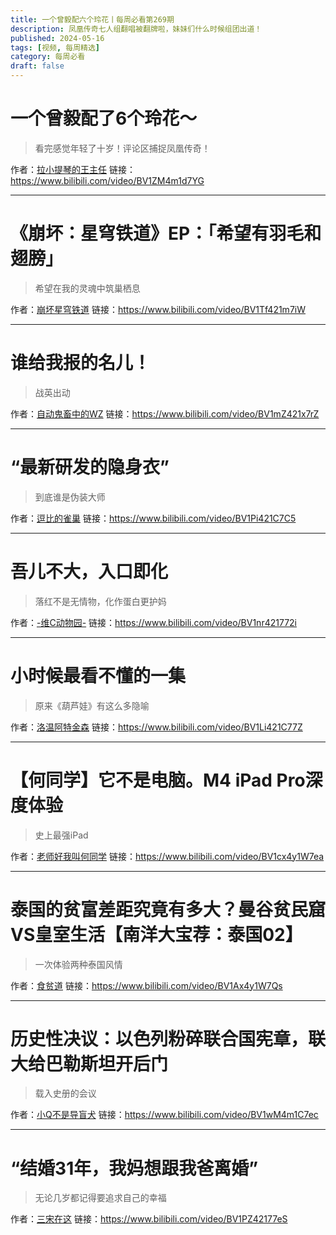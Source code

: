 ```yaml
---
title: 一个曾毅配六个玲花丨每周必看第269期
description: 凤凰传奇七人组翻唱被翻牌啦，妹妹们什么时候组团出道！
published: 2024-05-16
tags: [视频, 每周精选]
category: 每周必看
draft: false
---
```


# 一个曾毅配了6个玲花～
> 看完感觉年轻了十岁！评论区捕捉凤凰传奇！

作者：[拉小提琴的王主任](https://space.bilibili.com/37528601)
链接：https://www.bilibili.com/video/BV1ZM4m1d7YG

---

# 《崩坏：星穹铁道》EP：「希望有羽毛和翅膀」
> 希望在我的灵魂中筑巢栖息

作者：[崩坏星穹铁道](https://space.bilibili.com/1340190821)
链接：https://www.bilibili.com/video/BV1Tf421m7iW

---

# 谁给我报的名儿！
> 战英出动

作者：[自动鬼畜中的WZ](https://space.bilibili.com/16054375)
链接：https://www.bilibili.com/video/BV1mZ421x7rZ

---

# “最新研发的隐身衣”
> 到底谁是伪装大师

作者：[逗比的雀巢](https://space.bilibili.com/5294454)
链接：https://www.bilibili.com/video/BV1Pi421C7C5

---

# 吾儿不大，入口即化
> 落红不是无情物，化作蛋白更护妈

作者：[-维C动物园-](https://space.bilibili.com/701734634)
链接：https://www.bilibili.com/video/BV1nr421772i

---

# 小时候最看不懂的一集
> 原来《葫芦娃》有这么多隐喻

作者：[洛温阿特金森](https://space.bilibili.com/30222764)
链接：https://www.bilibili.com/video/BV1Li421C77Z

---

# 【何同学】它不是电脑。M4 iPad Pro深度体验
> 史上最强iPad

作者：[老师好我叫何同学](https://space.bilibili.com/163637592)
链接：https://www.bilibili.com/video/BV1cx4y1W7ea

---

# 泰国的贫富差距究竟有多大？曼谷贫民窟VS皇室生活【南洋大宝荐：泰国02】
> 一次体验两种泰国风情

作者：[食贫道](https://space.bilibili.com/39627524)
链接：https://www.bilibili.com/video/BV1Ax4y1W7Qs

---

# 历史性决议：以色列粉碎联合国宪章，联大给巴勒斯坦开后门
> 载入史册的会议

作者：[小Q不是导盲犬](https://space.bilibili.com/546189)
链接：https://www.bilibili.com/video/BV1wM4m1C7ec

---

# “结婚31年，我妈想跟我爸离婚”
> 无论几岁都记得要追求自己的幸福

作者：[三宋在这](https://space.bilibili.com/32025839)
链接：https://www.bilibili.com/video/BV1PZ42177eS

